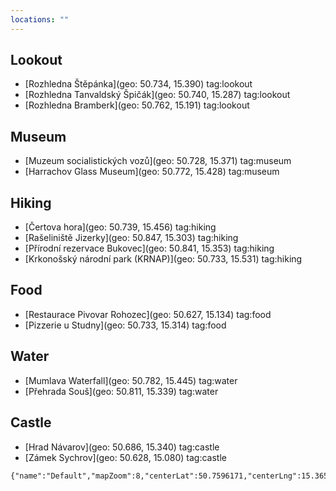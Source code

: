 ```yaml
---
locations: ""
---
```

## Lookout
- [Rozhledna Štěpánka](geo: 50.734, 15.390) tag:lookout
- [Rozhledna Tanvaldský Špičák](geo: 50.740, 15.287) tag:lookout
- [Rozhledna Bramberk](geo: 50.762, 15.191) tag:lookout

## Museum
- [Muzeum socialistických vozů](geo: 50.728, 15.371) tag:museum
- [Harrachov Glass Museum](geo: 50.772, 15.428) tag:museum

## Hiking
- [Čertova hora](geo: 50.739, 15.456) tag:hiking
- [Rašeliniště Jizerky](geo: 50.847, 15.303) tag:hiking
- [Přírodní rezervace Bukovec](geo: 50.841, 15.353) tag:hiking
- [Krkonošský národní park (KRNAP)](geo: 50.733, 15.531) tag:hiking

## Food
- [Restaurace Pivovar Rohozec](geo: 50.627, 15.134) tag:food
- [Pizzerie u Studny](geo: 50.733, 15.314) tag:food

## Water
- [Mumlava Waterfall](geo: 50.782, 15.445) tag:water
- [Přehrada Souš](geo: 50.811, 15.339) tag:water

## Castle
- [Hrad Návarov](geo: 50.686, 15.340) tag:castle
- [Zámek Sychrov](geo: 50.628, 15.080) tag:castle



```mapview
{"name":"Default","mapZoom":8,"centerLat":50.7596171,"centerLng":15.3658974,"query":"","chosenMapSource":0,"showLinks":false,"linkColor":"red"}
```
